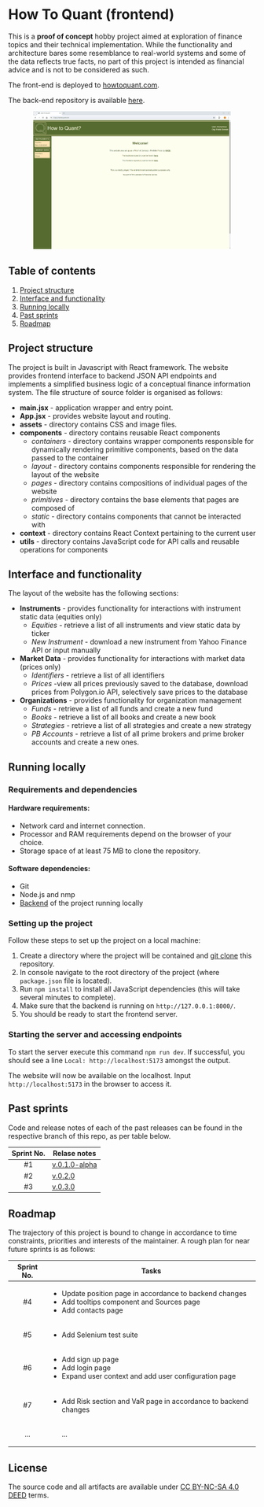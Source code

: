 # How To Quant (frontend)

This is a **proof of concept** hobby project aimed at exploration of finance topics and their technical implementation. While the functionality and architecture bares some resemblance to real-world systems and some of the data reflects true facts, no part of this project is intended as financial advice and is not to be considered as such.

The front-end is deployed to [howtoquant.com](https://howtoquant.com).

The back-end repository is available [here](https://github.com/VikSil/howtoquant-backend).

<p align = "center">
<img height= "280" src="https://raw.githubusercontent.com/VikSil/howtoquant-frontend/trunk/src/assets/img/GIF_demo.gif" alt="How to Quant demo GIF"/>
</p>

## Table of contents

<ol>
<li><a href = "#project-structure">Project structure</a></li>
<li><a href = "#interface-and-functionality">Interface and functionality</a></li>
<li><a href = "#running-locally">Running locally</a></li>
<li><a href = "#past-sprints">Past sprints</a></li>
<li><a href = "#roadmap">Roadmap</a></li>
</ol>

## Project structure

The project is built in Javascript with React framework. The website provides frontend interface to backend JSON API endpoints and implements a simplified business logic of a conceptual finance information system. The file structure of source folder is organised as follows:

* __main.jsx__ - application wrapper and entry point.
* __App.jsx__ - provides website layout and routing.
* __assets__ - directory contains CSS and image files.
* __components__ - directory contains reusable React components
    * _containers_ - directory contains wrapper components responsible for dynamically rendering primitive components, based on the data passed to the container
    * _layout_ - directory contains components responsible for rendering the layout of the website
    * _pages_ - directory contains compositions of individual pages of the website
    * _primitives_ - directory contains the base elements that pages are composed of
    * _static_ - directory contains components that cannot be interacted with
* __context__ - directory contains React Context pertaining to the current user
* __utils__ - directory contains JavaScript code  for API calls and reusable operations for components



## Interface and functionality

The layout of the website has the following sections:

* __Instruments__ - provides functionality for interactions with instrument static data (equities only)
    * _Equities_ - retrieve a list of all instruments and view static data by ticker
    * _New Instrument_ - download a new instrument from Yahoo Finance API or input manually
* __Market Data__ - provides functionality for interactions with market data (prices only)
    * _Identifiers_ - retrieve a list of all identifiers
    * _Prices_ -view all prices previously saved to the database, download prices from Polygon.io API, selectively save prices to the database
* __Organizations__ - provides functionality for organization management
    * _Funds_ - retrieve a list of all funds and create a new fund
    * _Books_ - retrieve a list of all books and create a new book
    * _Strategies_ - retrieve a list of all strategies and create a new strategy
    * _PB Accounts_ - retrieve a list of all prime brokers and prime broker accounts and create a new ones.

## Running locally

### Requirements and dependencies

#### Hardware requirements:
* Network card and internet connection.
* Processor and RAM requirements depend on the browser of your choice.
* Storage space of at least 75 MB to clone the repository.

#### Software dependencies:
* Git
* Node.js and nmp
* [Backend](https://github.com/VikSil/howtoquant-backend) of the project running locally


### Setting up the project

Follow these steps to set up the project on a local machine:

1. Create a directory where the project will be contained and [git clone](https://git-scm.com/docs/git-clone) this repository. 
1. In console navigate to the root directory of the project (where `package.json` file is located).
1. Run `npm install` to install all JavaScript dependencies (this will take several minutes to complete). 
1. Make sure that the backend is running on `http://127.0.0.1:8000/`.
1. You should be ready to start the frontend server.

### Starting the server and accessing endpoints

To start the server execute this command `npm run dev`. If successful, you should see a line `Local: http://localhost:5173` amongst the output.

The website will now be available on the localhost. Input  `http://localhost:5173` in the browser to access it.

## Past sprints

Code and release notes of each of the past releases can be found in the respective branch of this repo, as per table below.

<table>
    <thead>
        <tr>
            <th>Sprint No.</th>
            <th>Relase notes</th>
        </tr>
    </thead>
    <tbody>
        <tr>
            <td align = "center">#1</td>
            <td><a href = "https://github.com/VikSil/howtoquant-frontend/tree/v.0.1.0-alpha">v.0.1.0-alpha</a></td>
        </tr>
        <tr>
            <td align = "center">#2</td>
            <td><a href = "https://github.com/VikSil/howtoquant-frontend/tree/v.0.2.0">v.0.2.0</a></td>
        </tr>
        <tr>
            <td align = "center">#3</td>
            <td><a href = "https://github.com/VikSil/howtoquant-frontend/tree/v.0.3.0">v.0.3.0</a></td>
        </tr>
    </tbody>
</table>

## Roadmap

The trajectory of this project is bound to change in accordance to time constraints, priorities and interests of the maintainer. A rough plan for near future sprints is as follows:

<table>
    <thead>
        <tr>
            <th>Sprint No.</th>
            <th align = "center">Tasks</th>
        </tr>
    </thead>
    <tbody>
        <tr>
            <td align = "center">#4</td>
            <td><ul>
            <li>Update position page in accordance to backend changes</li>
            <li>Add tooltips component and Sources page</li>
            <li>Add contacts page</li>
            </ul></td>
        </tr>
        <tr>
            <td align = "center">#5</td>
            <td><ul>
            <li>Add Selenium test suite</li>
            </ul></td>
        </tr>
        <tr>
            <td align = "center">#6</td>
            <td><ul>
            <li>Add sign up page</li>
            <li>Add login page</li>
            <li>Expand user context and add user configuration page</li>
            </ul></td>
        </tr>
        <tr>
            <td align = "center">#7</td>
            <td><ul>
            <li>Add Risk section and VaR page in accordance to backend changes</li>
            </ul></td>
        </tr>
        <tr>
            <td align = "center">...</td>
            <td><ul>
            ...
            </ul></td>
        </tr>
    </tbody>
</table>

## License

The source code and all artifacts are available under [CC BY-NC-SA 4.0 DEED](https://creativecommons.org/licenses/by-nc-sa/4.0/) terms. 